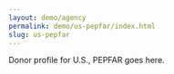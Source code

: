 ```yaml
---
layout: demo/agency
permalink: demo/us-pepfar/index.html
slug: us-pepfar
---
```


Donor profile for U.S., PEPFAR goes here.
